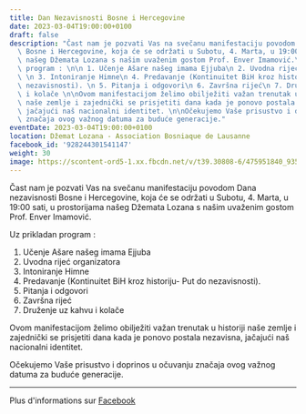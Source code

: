 ```yaml
---
title: Dan Nezavisnosti Bosne i Hercegovine
date: 2023-03-04T19:00:00+0100
draft: false
description: "Čast nam je pozvati Vas na svečanu manifestaciju povodom Dana nezavisnosti\
  \ Bosne i Hercegovine, koja će se održati u Subotu, 4. Marta, u 19:00 sati, u prostorijama\
  \ našeg Džemata Lozana s našim uvaženim gostom Prof. Enver Imamović.\n\nUz prikladan\
  \ program : \n\n 1. Učenje Ašare našeg imama Ejjuba\n 2. Uvodna rijeć organizatora\
  \ \n 3. Intoniranje Himne\n 4. Predavanje (Kontinuitet BiH kroz historiju- Put do\
  \ nezavisnosti). \n 5. Pitanja i odgovori\n 6. Završna rijeć\n 7. Druženje uz kahvu\
  \ i kolače \n\nOvom manifestacijom želimo obilježiti važan trenutak u historiji\
  \ naše zemlje i zajednički se prisjetiti dana kada je ponovo postala nezavisna,\
  \ jačajući naš nacionalni identitet. \n\nOčekujemo Vaše prisustvo i doprinos u očuvanju\
  \ značaja ovog važnog datuma za buduće generacije."
eventDate: 2023-03-04T19:00:00+0100
location: Džemat Lozana - Association Bosniaque de Lausanne
facebook_id: '928244301541147'
weight: 30
image: https://scontent-ord5-1.xx.fbcdn.net/v/t39.30808-6/475951840_935481025379164_1390410738246455704_n.jpg?_nc_cat=101&ccb=1-7&_nc_sid=9e60e4&_nc_ohc=SOIyGoVWFXYQ7kNvwHdUGbF&_nc_oc=AdkaCNquaVVhP2yCoHizDOP2s32HLZ7b9PGSze44zv2KJOFOYGId7MCFxDSRHaY18to&_nc_zt=23&_nc_ht=scontent-ord5-1.xx&edm=ABTKTjYEAAAA&_nc_gid=V8R1zMLtlKaHAYNogxm9EA&oh=00_AfZZYvbT6KBA4wpknQwt2NkrMimpYcN62u1GbxZR4bS2xw&oe=68E109F9
---
```


Čast nam je pozvati Vas na svečanu manifestaciju povodom Dana nezavisnosti Bosne i Hercegovine, koja će se održati u Subotu, 4. Marta, u 19:00 sati, u prostorijama našeg Džemata Lozana s našim uvaženim gostom Prof. Enver Imamović.

Uz prikladan program : 

 1. Učenje Ašare našeg imama Ejjuba
 2. Uvodna rijeć organizatora 
 3. Intoniranje Himne
 4. Predavanje (Kontinuitet BiH kroz historiju- Put do nezavisnosti). 
 5. Pitanja i odgovori
 6. Završna rijeć
 7. Druženje uz kahvu i kolače 

Ovom manifestacijom želimo obilježiti važan trenutak u historiji naše zemlje i zajednički se prisjetiti dana kada je ponovo postala nezavisna, jačajući naš nacionalni identitet. 

Očekujemo Vaše prisustvo i doprinos u očuvanju značaja ovog važnog datuma za buduće generacije.

---

Plus d'informations sur [Facebook](https://facebook.com/events/928244301541147)